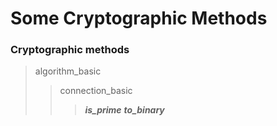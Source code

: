 # Some Cryptographic Methods
### Сryptographic methods
> algorithm_basic
> > connection_basic
> > > ***is_prime***
> > >  ***to_binary***
